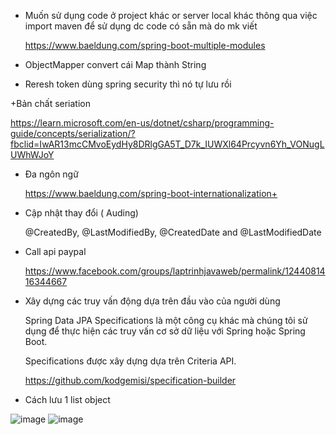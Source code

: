 + Muốn sử dụng code ở project khác or server local khác thông qua việc import maven để sử dụng dc code có sẵn mà do mk viết

   https://www.baeldung.com/spring-boot-multiple-modules

+ ObjectMapper convert cái Map thành String

+ Reresh token dùng spring security thì nó tự lưu rồi 

+Bản chất seriation

  https://learn.microsoft.com/en-us/dotnet/csharp/programming-guide/concepts/serialization/?fbclid=IwAR13mcCMvoEydHy8DRlgGA5T_D7k_IUWXl64Prcyvn6Yh_VONugLUWhWJoY

+ Đa ngôn ngữ

  https://www.baeldung.com/spring-boot-internationalization+
+ Cập nhật thay đổi ( Auding)

  @CreatedBy, @LastModifiedBy, @CreatedDate and @LastModifiedDate 
  
+ Call api paypal

  https://www.facebook.com/groups/laptrinhjavaweb/permalink/1244081416344667
  
+ Xây dựng các truy vấn động dựa trên đầu vào của người dùng 

   Spring Data JPA Specifications là một công cụ khác mà chúng tôi sử dụng để thực hiện các truy vấn cơ sở dữ liệu với Spring hoặc Spring Boot.
   
   Specifications được xây dựng dựa trên Criteria API.

  https://github.com/kodgemisi/specification-builder
  
+ Cách lưu 1 list object
 
 
![image](https://user-images.githubusercontent.com/91839672/204146569-110926a2-30a9-4693-aa31-2bad86eaa0f6.png)
![image](https://user-images.githubusercontent.com/91839672/204146656-7c1e3f6e-b8ee-42ee-af30-93bb5d7f9ed6.png)
